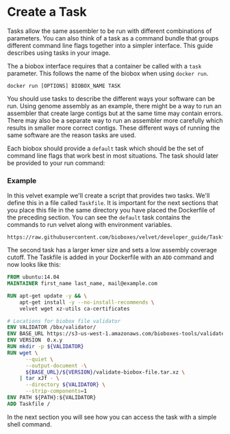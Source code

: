 # Create a Task

Tasks allow the same assembler to be run with different combinations of
parameters. You can also think of a task as a command bundle that groups
different command line flags together into a simpler interface. This guide
describes using tasks in your image.

The a biobox interface requires that a container be called with a `task`
parameter. This follows the name of the biobox when using `docker run`.
 
~~~shell
docker run [OPTIONS] BIOBOX_NAME TASK
~~~

You should use tasks to describe the different ways your software can be run.
Using genome assembly as an example, there might be a way to run an assembler
that create large contigs but at the same time may contain errors. There may
also be a separate way to run an assembler more carefully which results in
smaller more correct contigs. These different ways of running the same software
are the reason tasks are used.

Each biobox should provide a `default` task which should be the set of command
line flags that work best in most situations. The task should later be provided
to your run command:

### Example

In this velvet example we'll create a script that provides two tasks.
We'll define this in a file called `Taskfile`. It is important for the next sections that you place
this file in the same directory you have placed the Dockerfile of the preceding section.
You can see the `default` task contains
the commands to run velvet along with environment variables.

~~~ shell
https://raw.githubusercontent.com/bioboxes/velvet/developer_guide/Taskfile
~~~

The second task has a larger kmer size and sets a low assembly coverage cutoff.
The Taskfile is added in your Dockerfile with an `ADD` command and now looks like this:

~~~ Dockerfile
FROM ubuntu:14.04
MAINTAINER first_name last_name, mail@example.com

RUN apt-get update -y && \
    apt-get install -y --no-install-recommends \
    velvet wget xz-utils ca-certificates

# Locations for biobox file validator
ENV VALIDATOR /bbx/validator/
ENV BASE_URL https://s3-us-west-1.amazonaws.com/bioboxes-tools/validate-biobox-file
ENV VERSION  0.x.y
RUN mkdir -p ${VALIDATOR}
RUN wget \
      --quiet \
      --output-document -\
      ${BASE_URL}/${VERSION}/validate-biobox-file.tar.xz \
    | tar xJf - \
      --directory ${VALIDATOR} \
      --strip-components=1
ENV PATH ${PATH}:${VALIDATOR}
ADD Taskfile /
~~~

In the next section you will see
how you can access the task with a simple shell command.